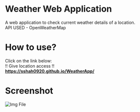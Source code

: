 # Weather Web Application

A web application to check current weather details of a location. <br />
API USED - OpenWeatherMap

# How to use?

Click on the link below: <br />
!! Give location access !! <br />
<b> https://sshah0920.github.io/WeatherApp/ </b> <br />

# Screenshot

![Img File](https://resumeimages209.s3.us-west-1.amazonaws.com/weatherapp.png)
